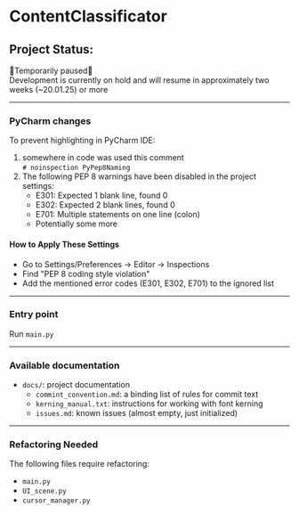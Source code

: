 # ContentClassificator

## Project Status:
🚧Temporarily paused🚧  
Development is currently on hold and will resume in approximately two weeks (~20.01.25) or more

---

### PyCharm changes
To prevent highlighting in PyCharm IDE:
1) somewhere in code was used this comment  
 `# noinspection PyPep8Naming`
2) The following PEP 8 warnings have been disabled in the project settings:
   - E301: Expected 1 blank line, found 0
   - E302: Expected 2 blank lines, found 0
   - E701: Multiple statements on one line (colon)
   - Potentially some more

#### How to Apply These Settings
- Go to Settings/Preferences → Editor → Inspections
- Find "PEP 8 coding style violation"
- Add the mentioned error codes (E301, E302, E701) to the ignored list

---

### Entry point
Run `main.py`

---

### Available documentation

- `docs/`: project documentation
  - `commint_convention.md`: a binding list of rules for commit text
  - `kerning_manual.txt`: instructions for working with font kerning
  - `issues.md`: known issues (almost empty, just initialized)

---

### Refactoring Needed
   The following files require refactoring:
   - `main.py`
   - `UI_scene.py`
   - `cursor_manager.py`
